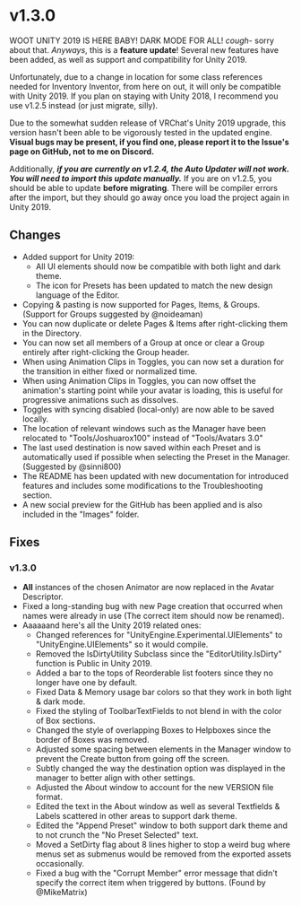 # v1.3.0
WOOT UNITY 2019 IS HERE BABY! DARK MODE FOR ALL! *cough*- sorry about that. *Anyways*, this is a **feature update**! Several new features have been added, as well as support and compatibility for Unity 2019.

Unfortunately, due to a change in location for some class references needed for Inventory Inventor, from here on out, it will only be compatible with Unity 2019. If you plan on staying with Unity 2018, I recommend you use v1.2.5 instead (or just migrate, silly). 

Due to the somewhat sudden release of VRChat's Unity 2019 upgrade, this version hasn't been able to be vigorously tested in the updated engine. **Visual bugs may be present, if you find one, please report it to the Issue's page on GitHub, not to me on Discord.**

Additionally, ***if you are currently on v1.2.4, the Auto Updater will not work. You will need to import this update manually.*** If you are on v1.2.5, you should be able to update **before migrating**. There will be compiler errors after the import, but they should go away once you load the project again in Unity 2019.

## Changes
- Added support for Unity 2019:
	- All UI elements should now be compatible with both light and dark theme.
	- The icon for Presets has been updated to match the new design language of the Editor.
- Copying & pasting is now supported for Pages, Items, & Groups. (Support for Groups suggested by @noideaman)
- You can now duplicate or delete Pages & Items after right-clicking them in the Directory.
- You can now set all members of a Group at once or clear a Group entirely after right-clicking the Group header.
- When using Animation Clips in Toggles, you can now set a duration for the transition in either fixed or normalized time.
- When using Animation Clips in Toggles, you can now offset the animation's starting point while your avatar is loading, this is useful for progressive animations such as dissolves.
- Toggles with syncing disabled (local-only) are now able to be saved locally.
- The location of relevant windows such as the Manager have been relocated to "Tools/Joshuarox100" instead of "Tools/Avatars 3.0"
- The last used destination is now saved within each Preset and is automatically used if possible when selecting the Preset in the Manager. (Suggested by @sinni800)
- The README has been updated with new documentation for introduced features and includes some modifications to the Troubleshooting section.
- A new social preview for the GitHub has been applied and is also included in the "Images" folder.

## Fixes
### v1.3.0
- **All** instances of the chosen Animator are now replaced in the Avatar Descriptor.
- Fixed a long-standing bug with new Page creation that occurred when names were already in use (The correct item should now be renamed).
- Aaaaaand here's all the Unity 2019 related ones:
	- Changed references for "UnityEngine.Experimental.UIElements" to "UnityEngine.UIElements" so it would compile.
	- Removed the IsDirtyUtility Subclass since the "EditorUtility.IsDirty" function is Public in Unity 2019.
	- Added a bar to the tops of Reorderable list footers since they no longer have one by default.
	- Fixed Data & Memory usage bar colors so that they work in both light & dark mode.
	- Fixed the styling of ToolbarTextFields to not blend in with the color of Box sections.
	- Changed the style of overlapping Boxes to Helpboxes since the border of Boxes was removed.
	- Adjusted some spacing between elements in the Manager window to prevent the Create button from going off the screen.
	- Subtly changed the way the destination option was displayed in the manager to better align with other settings.
	- Adjusted the About window to account for the new VERSION file format.
	- Edited the text in the About window as well as several Textfields & Labels scattered in other areas to support dark theme.
	- Edited the "Append Preset" window to both support dark theme and to not crunch the "No Preset Selected" text.
	- Moved a SetDirty flag about 8 lines higher to stop a weird bug where menus set as submenus would be removed from the exported assets occasionally.
	- Fixed a bug with the "Corrupt Member" error message that didn't specify the correct item when triggered by buttons. (Found by @MikeMatrix)